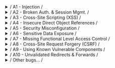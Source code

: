 <details>
    <summary>/ A1 - Injection /</summary>
    <details> <summary>HTML Injection - Reflected (GET)</summary>
    </details>
    <details> <summary>HTML Injection - Reflected (POST)</summary>
    </details>
    <details> <summary>HTML Injection - Reflected (Current URL)</summary>
    </details>
    <details> <summary>HTML Injection - Stored (Blog)</summary>
    </details>
    <details> <summary>iFrame Injection</summary>
    </details>
    <details> <summary>LDAP Injection (Search)</summary>
    </details>
    <details> <summary>Mail Header Injection (SMTP)</summary>
    </details>
    <details> <summary>OS Command Injection</summary>
    </details>
    <details> <summary>OS Command Injection - Blind</summary>
    </details>
    <details> <summary>PHP Code Injection</summary>
    </details>
    <details> <summary>Server-Side Includes (SSI) Injection</summary>
    </details>
    <details> <summary>SQL Injection (GET/Search)</summary>
    </details>
    <details> <summary>SQL Injection (GET/Select)</summary>
    </details>
    <details> <summary>SQL Injection (POST/Search)</summary>
    </details>
    <details> <summary>SQL Injection (POST/Select)</summary>
    </details>
    <details> <summary>SQL Injection (AJAX/JSON/jQuery)</summary>
    </details>
    <details> <summary>SQL Injection (CAPTCHA)</summary>
    </details>
    <details> <summary>SQL Injection (Login Form/Hero)</summary>
    </details>
    <details> <summary>SQL Injection (Login Form/User)</summary>
    </details>
    <details> <summary>SQL Injection (SQLite)</summary>
    </details>
    <details> <summary>SQL Injection (Drupal)</summary>
    </details>
    <details> <summary>SQL Injection - Stored (Blog)</summary>
    </details>
    <details> <summary>SQL Injection - Stored (SQLite)</summary>
    </details>
    <details> <summary>SQL Injection - Stored (User-Agent)</summary>
    </details>
    <details> <summary>SQL Injection - Stored (XML)</summary>
    </details>
    <details> <summary>SQL Injection - Blind - Boolean-Based</summary>
    </details>
    <details> <summary>SQL Injection - Blind - Time-Based</summary>
    </details>
    <details> <summary>SQL Injection - Blind (SQLite)</summary>
    </details>
    <details> <summary>SQL Injection - Blind (Web Services/SOAP)</summary>
    </details>
    <details> <summary>XML/XPath Injection (Login Form)</summary>
    </details>
    <details> <summary>XML/XPath Injection (Search)</summary>
    </details>
</details>
<details>
    <summary>/ A2 - Broken Auth. &amp; Session Mgmt. /</summary>
    <details>
        <summary>Broken Authentication - CAPTCHA Bypassing</summary>
    </details>
    <details>
        <summary>Broken Authentication - Forgotten Function</summary>
    </details>
    <details>
        <summary>Broken Authentication - Insecure Login Forms</summary>
    </details>
    <details>
        <summary>Broken Authentication - Logout Management</summary>
    </details>
    <details>
        <summary>Broken Authentication - Password Attacks</summary>
    </details>
    <details>
        <summary>Broken Authentication - Weak Passwords</summary>
    </details>
    <details>
        <summary>Session Management - Administrative Portals</summary>
    </details>
    <details>
        <summary>Session Management - Cookies (HTTPOnly)</summary>
    </details>
    <details>
        <summary>Session Management - Cookies (Secure)</summary>
    </details>
    <details>
        <summary>Session Management - Session ID in URL</summary>
    </details>
    <details>
        <summary>Session Management - Strong Sessions</summary>
    </details>
</details>
<details>
    <summary>/ A3 - Cross-Site Scripting (XSS) /</summary>
    <details>
        <summary>Cross-Site Scripting - Reflected (GET)</summary>
    </details>
    <details>
        <summary>Cross-Site Scripting - Reflected (POST)</summary>
    </details>
    <details>
        <summary>Cross-Site Scripting - Reflected (JSON)</summary>
    </details>
    <details>
        <summary>Cross-Site Scripting - Reflected (AJAX/JSON)</summary>
    </details>
    <details>
        <summary>Cross-Site Scripting - Reflected (AJAX/XML)</summary>
    </details>
    <details>
        <summary>Cross-Site Scripting - Reflected (Back Button)</summary>
    </details>
    <details>
        <summary>Cross-Site Scripting - Reflected (Custom Header)</summary>
    </details>
    <details>
        <summary>Cross-Site Scripting - Reflected (Eval)</summary>
    </details>
    <details>
        <summary>Cross-Site Scripting - Reflected (HREF)</summary>
    </details>
    <details>
        <summary>Cross-Site Scripting - Reflected (Login Form)</summary>
    </details>
    <details>
        <summary>Cross-Site Scripting - Reflected (phpMyAdmin)</summary>
    </details>
    <details>
        <summary>Cross-Site Scripting - Reflected (PHP_SELF)</summary>
    </details>
    <details>
        <summary>Cross-Site Scripting - Reflected (Referer)</summary>
    </details>
    <details>
        <summary>Cross-Site Scripting - Reflected (User-Agent)</summary>
    </details>
    <details>
        <summary>Cross-Site Scripting - Stored (Blog)</summary>
    </details>
    <details>
        <summary>Cross-Site Scripting - Stored (Change Secret)</summary>
    </details>
    <details>
        <summary>Cross-Site Scripting - Stored (Cookies)</summary>
    </details>
    <details>
        <summary>Cross-Site Scripting - Stored (SQLiteManager)</summary>
    </details>
    <details>
        <summary>Cross-Site Scripting - Stored (User-Agent)</summary>
    </details>
</details>
<details>
    <summary>/ A4 - Insecure Direct Object References /</summary>
    <details>
        <summary>Insecure DOR (Change Secret)</summary>
    </details>
    <details>
        <summary>Insecure DOR (Reset Secret)</summary>
    </details>
    <details>
        <summary>Insecure DOR (Order Tickets)</summary>
    </details>
</details>
<details>
    <summary>/ A5 - Security Misconfiguration /</summary>
    <details>
        <summary>Arbitrary File Access (Samba)</summary>
    </details>
    <details>
        <summary>Cross-Domain Policy File (Flash)</summary>
    </details>
    <details>
        <summary>Cross-Origin Resource Sharing (AJAX)</summary>
    </details>
    <details>
        <summary>Cross-Site Tracing (XST)</summary>
    </details>
    <details>
        <summary>Denial-of-Service (Large Chunk Size)</summary>
    </details>
    <details>
        <summary>Denial-of-Service (Slow HTTP DoS)</summary>
    </details>
    <details>
        <summary>Denial-of-Service (SSL-Exhaustion)</summary>
    </details>
    <details>
        <summary>Denial-of-Service (XML Bomb)</summary>
    </details>
    <details>
        <summary>Insecure FTP Configuration</summary>
    </details>
    <details>
        <summary>Insecure SNMP Configuration</summary>
    </details>
    <details>
        <summary>Insecure WebDAV Configuration</summary>
    </details>
    <details>
        <summary>Local Privilege Escalation (sendpage)</summary>
    </details>
    <details>
        <summary>Local Privilege Escalation (udev)</summary>
    </details>
    <details>
        <summary>Man-in-the-Middle Attack (HTTP)</summary>
    </details>
    <details>
        <summary>Man-in-the-Middle Attack (SMTP)</summary>
    </details>
    <details>
        <summary>Old/Backup &amp; Unreferenced Files</summary>
    </details>
    <details>
        <summary>Robots File</summary>
    </details>
</details>
<details>
    <summary>/ A6 - Sensitive Data Exposure /</summary>
    <details>
        <summary>Base64 Encoding (Secret)</summary>
    </details>
    <details>
        <summary>BEAST/CRIME/BREACH Attacks</summary>
    </details>
    <details>
        <summary>Clear Text HTTP (Credentials)</summary>
    </details>
    <details>
        <summary>Heartbleed Vulnerability</summary>
    </details>
    <details>
        <summary>Host Header Attack (Reset Poisoning)</summary>
    </details>
    <details>
        <summary>HTML5 Web Storage (Secret)</summary>
    </details>
    <details>
        <summary>POODLE Vulnerability</summary>
    </details>
    <details>
        <summary>SSL 2.0 Deprecated Protocol</summary>
    </details>
    <details>
        <summary>Text Files (Accounts)</summary>
    </details>
</details>
<details>
    <summary>/ A7 - Missing Functional Level Access Control /</summary>
    <details>
        <summary>Directory Traversal - Directories</summary>
    </details>
    <details>
        <summary>Directory Traversal - Files</summary>
    </details>
    <details>
        <summary>Host Header Attack (Cache Poisoning)</summary>
    </details>
    <details>
        <summary>Host Header Attack (Reset Poisoning)</summary>
    </details>
    <details>
        <summary>Local File Inclusion (SQLiteManager)</summary>
    </details>
    <details>
        <summary>Remote &amp; Local File Inclusion (RFI/LFI)</summary>
    </details>
    <details>
        <summary>Restrict Device Access</summary>
    </details>
    <details>
        <summary>Restrict Folder Access</summary>
    </details>
    <details>
        <summary>Server Side Request Forgery (SSRF)</summary>
    </details>
    <details>
        <summary>XML External Entity Attacks (XXE)</summary>
    </details>
</details>
<details>
    <summary>/ A8 - Cross-Site Request Forgery (CSRF) /</summary>
    <details>
        <summary>Cross-Site Request Forgery (Change Password)</summary>
    </details>
    <details>
        <summary>Cross-Site Request Forgery (Change Secret)</summary>
    </details>
    <details>
        <summary>Cross-Site Request Forgery (Transfer Amount)</summary>
    </details>    
</details>
<details>
    <summary>/ A9 - Using Known Vulnerable Components /</summary>
    <details>
        <summary>Buffer Overflow (Local)</summary>
    </details>
    <details>
        <summary>Buffer Overflow (Remote)</summary>
    </details>
    <details>
        <summary>Drupal SQL Injection (Drupageddon)</summary>
    </details>
    <details>
        <summary>Heartbleed Vulnerability</summary>
    </details>
    <details>
        <summary>PHP CGI Remote Code Execution</summary>
    </details>
    <details>
        <summary>PHP Eval Function</summary>
    </details>
    <details>
        <summary>phpMyAdmin BBCode Tag XSS</summary>
    </details>
    <details>
        <summary>Shellshock Vulnerability (CGI)</summary>
    </details>
    <details>
        <summary>SQLiteManager Local File Inclusion</summary>
    </details>
    <details>
        <summary>SQLiteManager PHP Code Injection</summary>
    </details>
    <details>
        <summary>SQLiteManager XSS</summary>
    </details>    
</details>
<details>
    <summary>/ A10 - Unvalidated Redirects &amp; Forwards /</summary>
    <details>
        <summary>Unvalidated Redirects &amp; Forwards (1)</summary>
    </details>
    <details>
        <summary>Unvalidated Redirects &amp; Forwards (2)</summary>
    </details>
</details>
<details>
    <summary>/ Other bugs... /</summary>
    <details>
        <summary>ClickJacking (Movie Tickets)</summary>
    </details>
    <details>
        <summary>Client-Side Validation (Password)</summary>
    </details>
    <details>
        <summary>HTTP Parameter Pollution</summary>
    </details>
    <details>
        <summary>HTTP Response Splitting</summary>
    </details>
    <details>
        <summary>HTTP Verb Tampering</summary>
    </details>
    <details>
        <summary>Information Disclosure - Favicon</summary>
    </details>
    <details>
        <summary>Information Disclosure - Headers</summary>
    </details>
    <details>
        <summary>Information Disclosure - PHP version</summary>
    </details>
    <details>
        <summary>Information Disclosure - Robots File</summary>
    </details>
    <details>
        <summary>Insecure iFrame (Login Form)</summary>
    </details>
    <details>
        <summary>Unrestricted File Upload</summary>
    </details>
    <details>
        <summary>A.I.M. - No-authentication Mode</summary>
    </details>
    <details>
        <summary>Client Access Policy File</summary>
    </details>
    <details>
        <summary>Cross-Domain Policy File</summary>
    </details>
    <details>
        <summary>Evil 666 Fuzzing Page</summary>
    </details>
    <details>
        <summary>Manual Intervention Required!</summary>
    </details>
    <details>
        <summary>Unprotected Admin Portal</summary>
    </details>
    <details>
        <summary>We Steal Secrets... (html)</summary>
    </details>
    <details>
        <summary>We Steal Secrets... (plain)</summary>
    </details>
    <details>
        <summary>WSDL File (Web Services/SOAP)</summary>
    </details>
</details>